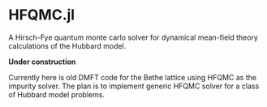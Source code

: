 # HFQMC.jl

A Hirsch-Fye quantum monte carlo solver for dynamical mean-field theory calculations of the Hubbard model.

**Under construction**

Currently here is old DMFT code for the Bethe lattice using HFQMC as the impurity solver. The plan is to implement generic HFQMC solver for a class of Hubbard model problems.
